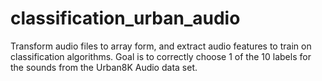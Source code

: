 # classification_urban_audio
Transform audio files to array form, and extract audio features to train on classification algorithms. Goal is to correctly choose 1 of the 10 labels for the sounds from the Urban8K Audio data set.
